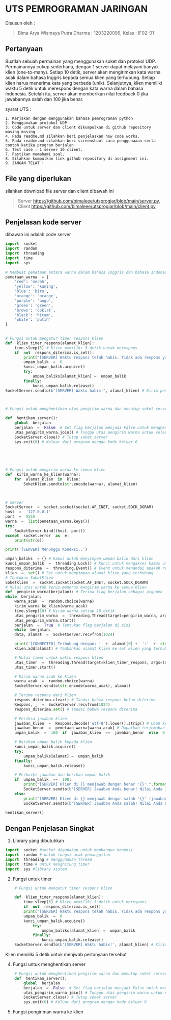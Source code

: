 # UTS PEMROGRAMAN JARINGAN
Disusun oleh :
>Bima Arya Wismaya Putra Dharma : 1203220099, Kelas : IF02-01

## Pertanyaan

Buatlah sebuah permainan yang menggunakan soket dan protokol UDP. Permainannya cukup sederhana, dengan 1 server dapat melayani banyak klien (one-to-many). Setiap 10 detik, server akan mengirimkan kata warna acak dalam bahasa Inggris kepada semua klien yang terhubung. Setiap klien harus menerima kata yang berbeda (unik). Selanjutnya, klien memiliki waktu 5 detik untuk merespons dengan kata warna dalam bahasa Indonesia. Setelah itu, server akan memberikan nilai feedback 0 jika jawabannya salah dan 100 jika benar.

syarat UTS :

    1. Kerjakan dengan menggunakan bahasa pemrograman python
    2. Menggunakan protokol UDP
    3. Code untuk server dan client dikumpulkan di github repository masing masing
    4. Pada readme.md silahkan beri penjelaskan how code works.
    5. Pada readme.md silahkan beri screenshoot cara penggunaaan serta contoh ketika program berjalan
    6. Test case : 1 server 10 client.
    7. Pastikan memahami soal.
    8. Silahkan kumpulkan link github repository di assignment ini.
    9. JANGAN TELAT !

## File yang diperlukan
silahkan download file server dan client dibawah ini
>Server https://github.com/bimaleee/utsprogjar/blob/main/server.py, Client https://github.com/bimaleee/utsprogjar/blob/main/client.py

## Penjelasan kode server
dibawah ini adalah code server
```python
import  socket
import  random
import  threading
import  time
import  sys
  
# Membuat pemetaan antara warna dalam bahasa Inggris dan bahasa Indonesia
pemetaan_warna  = {
	'red': 'merah',
	'yellow': 'kuning',
	'blue': 'biru',
	'orange': 'orange',
	'purple': 'ungu',
	'green': 'green',
	'brown': 'coklat',
	'black': 'hitam',
	'white': 'putih'
}

  
# Fungsi untuk mengatur timer respons klien
def  klien_timer_respons(alamat_klien):
	time.sleep(5) # Klien memiliki 5 detik untuk merespons
	if  not  respons_diterima.is_set():
		print("[SERVER] Waktu respons telah habis. Tidak ada respons yang diterima.")
		umpan_balik  =  0
		kunci_umpan_balik.acquire()
		try:
			umpan_baliks[alamat_klien] =  umpan_balik
		finally:
			kunci_umpan_balik.release()
SocketServer.sendto(b'[SERVER] Waktu habis!', alamat_klien) # Kirim pesan "Waktu habis" ke klien

  

# Fungsi untuk menghentikan utas pengirim warna dan menutup soket server

def  hentikan_server():
	global  berjalan
	berjalan  =  False  # Set flag berjalan menjadi False untuk menghentikan perulangan while di kode server utama
	utas_pengirim_warna.join() # Tunggu utas pengirim warna untuk selesai
	SocketServer.close() # Tutup soket server
	sys.exit(0) # Keluar dari program dengan kode keluar 0

  
  
  

# Fungsi untuk mengirim warna ke semua klien
def  kirim_warna_ke_klien(warna):
	for  alamat_klien  in  klien:
		SoketKlien.sendto(str.encode(warna), alamat_klien)

  

# Server
SocketServer  =  socket.socket(socket.AF_INET, socket.SOCK_DGRAM)
host  =  '127.0.0.1'
port  =  5555 
warna  =  list(pemetaan_warna.keys())
try:
	SocketServer.bind((host, port))
except  socket.error  as  e:
	print(str(e))  

print('[SERVER] Menunggu Koneksi..')

umpan_baliks  = {} # Kamus untuk menyimpan umpan balik dari klien
kunci_umpan_balik  =  threading.Lock() # Kunci untuk mengakses kamus umpan balik
respons_diterima  =  threading.Event() # Event untuk menandai apakah respons dari klien diterima
klien  =  set() # Set untuk menyimpan alamat klien yang terhubung 
# Tentukan SoketKlien
SoketKlien  =  socket.socket(socket.AF_INET, socket.SOCK_DGRAM)  
# Mulai utas untuk terus-menerus mengirim warna ke semua klien
def  pengirim_warna(berjalan): # Terima flag berjalan sebagai argumen
while  berjalan:
	warna_acak  =  random.choice(warna)
	kirim_warna_ke_klien(warna_acak)
	time.sleep(10) # Kirim warna setiap 10 detik
	utas_pengirim_warna  =  threading.Thread(target=pengirim_warna, args=(True,)) # Lewati True untuk menunjukkan berjalan
	utas_pengirim_warna.start()
	berjalan  =  True  # Tentukan flag berjalan di sini
	while  berjalan:
	data, alamat  =  SocketServer.recvfrom(1024)

	print('[CONNECTED] Terhubung dengan: '  +  alamat[0] +  ':'  +  str(alamat[1]))
	klien.add(alamat) # Tambahkan alamat klien ke set klien yang terhubung

	# Mulai timer untuk waktu respons klien
	utas_timer  =  threading.Thread(target=klien_timer_respons, args=(alamat,))
	utas_timer.start()

	# Kirim warna acak ke klien
	warna_acak  =  random.choice(warna)
	SocketServer.sendto(str.encode(warna_acak), alamat)

	# Terima respons dari klien
	respons_diterima.clear() # Tandai bahwa respons belum diterima
	Respons, _  =  SocketServer.recvfrom(1024)
	respons_diterima.set() # Tandai bahwa respons diterima

	# Periksa jawaban klien
	jawaban_klien  =  Respons.decode('utf-8').lower().strip() # Ubah ke huruf kecil dan hapus spasi
	jawaban_benar  =  pemetaan_warna[warna_acak] # Dapatkan terjemahan Indonesia dari warna yang benar
	umpan_balik  =  100  if  jawaban_klien  ==  jawaban_benar  else  0

	# Berikan umpan balik kepada klien
	kunci_umpan_balik.acquire()
	try:
		umpan_baliks[alamat] =  umpan_balik
	finally:
		kunci_umpan_balik.release()

	# Perbaiki jawaban dan berikan umpan balik
	if  umpan_balik  ==  100:
		print("[SERVER] Klien di {} menjawab dengan benar '{}'.".format(alamat, jawaban_klien))
		SocketServer.sendto(b'[SERVER] Jawaban Anda benar! Nilai Anda 100', alamat)
	else:
		print("[SERVER] Klien di {} menjawab dengan salah '{}' (jawaban benar: '{}').".format(alamat, jawaban_klien, jawaban_benar))
		SocketServer.sendto(b'[SERVER] Jawaban Anda salah! Nilai Anda 0', alamat)

hentikan_server()
```
## Dengan Penjelasan Singkat
1. Library yang dibutuhkan
```python
import  socket #socket digunakan untuk membangun koneksi
import  random # untuk fungsi acak pemanggilan
import  threading # menggunakan thread 
import  time # untuk menghitung timer
import  sys #library sistem
```
2. Fungsi untuk timer
```python
	# Fungsi untuk mengatur timer respons klien

	def  klien_timer_respons(alamat_klien):
		time.sleep(5) # Klien memiliki 5 detik untuk merespons
		if  not  respons_diterima.is_set():
		print("[SERVER] Waktu respons telah habis. Tidak ada respons yang diterima.")
		umpan_balik  =  0
		kunci_umpan_balik.acquire()
			try:
				umpan_baliks[alamat_klien] =  umpan_balik
			finally:
				kunci_umpan_balik.release()
	SocketServer.sendto(b'[SERVER] Waktu habis!', alamat_klien) # Kirim pesan "Waktu habis" ke klien
```
 Klien memiliki 5 detik untuk menjwab pertanyaan tersebut

4. Fungsi untuk menghentikan server
```python
	# Fungsi untuk menghentikan pengirim warna dan menutup soket server
	def  hentikan_server():
		global  berjalan
		berjalan  =  False  # Set flag berjalan menjadi False untuk menghentikan perulangan while di kode server utama
		utas_pengirim_warna.join() # Tunggu utas pengirim warna untuk selesai
		SocketServer.close() # Tutup soket server
		sys.exit(0) # Keluar dari program dengan kode keluar 0
```
5. Fungsi pengiriman warna ke klien

